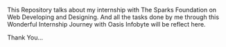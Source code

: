 This Repository talks about my internship with The Sparks Foundation on Web Developing and Designing. And all the tasks done by me through this Wonderful Internship Journey with Oasis Infobyte will be reflect here.

Thank You...
